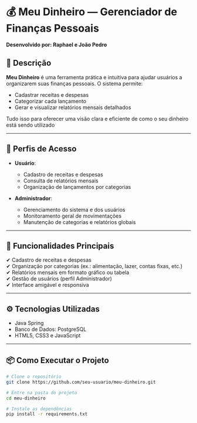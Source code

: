 # 💰 Meu Dinheiro — Gerenciador de Finanças Pessoais

**Desenvolvido por: Raphael e João Pedro**

## 📄 Descrição

**Meu Dinheiro** é uma ferramenta prática e intuitiva para ajudar usuários a organizarem suas finanças pessoais. O sistema permite:

- Cadastrar receitas e despesas
- Categorizar cada lançamento
- Gerar e visualizar relatórios mensais detalhados

Tudo isso para oferecer uma visão clara e eficiente de como o seu dinheiro está sendo utilizado

---

## 👥 Perfis de Acesso

- **Usuário**:  
  - Cadastro de receitas e despesas
  - Consulta de relatórios mensais
  - Organização de lançamentos por categorias

- **Administrador**:  
  - Gerenciamento do sistema e dos usuários
  - Monitoramento geral de movimentações
  - Manutenção de categorias e relatórios globais

---

## 🚀 Funcionalidades Principais

✔ Cadastro de receitas e despesas  
✔ Organização por categorias (ex.: alimentação, lazer, contas fixas, etc.)  
✔ Relatórios mensais em formato gráfico ou tabela  
✔ Gestão de usuários (perfil Administrador)  
✔ Interface amigável e responsiva

---

## ⚙️ Tecnologias Utilizadas

- Java Spring
- Banco de Dados: PostgreSQL
- HTML5, CSS3 e JavaScript

---

## 📦 Como Executar o Projeto

```bash
# Clone o repositório
git clone https://github.com/seu-usuario/meu-dinheiro.git

# Entre na pasta do projeto
cd meu-dinheiro

# Instale as dependências
pip install -r requirements.txt


